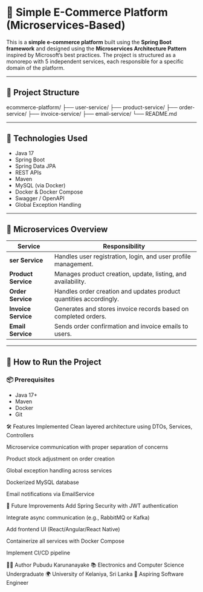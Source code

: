 # 🛒 Simple E-Commerce Platform (Microservices-Based)

This is a **simple e-commerce platform** built using the **Spring Boot framework** and designed using the **Microservices Architecture Pattern** inspired by Microsoft’s best practices. The project is structured as a monorepo with 5 independent services, each responsible for a specific domain of the platform.

---

## 🧱 Project Structure

ecommerce-platform/
├── user-service/
├── product-service/
├── order-service/
├── invoice-service/
├── email-service/
└── README.md

---

## 🔧 Technologies Used

- Java 17
- Spring Boot
- Spring Data JPA
- REST APIs
- Maven
- MySQL (via Docker)
- Docker & Docker Compose
- Swagger / OpenAPI
- Global Exception Handling

---

## 🧩 Microservices Overview

| Service          | Responsibility |
|------------------|----------------|
| **ser Service**     | Handles user registration, login, and user profile management. |
| **Product Service**  | Manages product creation, update, listing, and availability. |
| **Order Service**    | Handles order creation and updates product quantities accordingly. |
| **Invoice Service**  | Generates and stores invoice records based on completed orders. |
| **Email Service**    | Sends order confirmation and invoice emails to users. |

---

## 🚀 How to Run the Project

### 📦 Prerequisites
- Java 17+
- Maven
- Docker
- Git

🛠️ Features Implemented
 Clean layered architecture using DTOs, Services, Controllers

 Microservice communication with proper separation of concerns

 Product stock adjustment on order creation

 Global exception handling across services

 Dockerized MySQL database

 Email notifications via EmailService

📌 Future Improvements
Add Spring Security with JWT authentication

Integrate async communication (e.g., RabbitMQ or Kafka)

Add frontend UI (React/Angular/React Native)

Containerize all services with Docker Compose

Implement CI/CD pipeline

🙋‍♂️ Author
Pubudu Karunanayake
📚 Electronics and Computer Science Undergraduate
🌍 University of Kelaniya, Sri Lanka
💼 Aspiring Software Engineer
